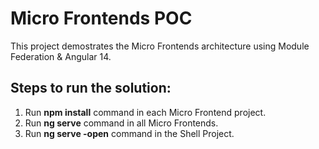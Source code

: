 # Micro Frontends POC

This project demostrates the Micro Frontends architecture using Module Federation & Angular 14.

## Steps to run the solution:

1. Run **npm install** command in each Micro Frontend project.
2. Run **ng serve** command in all Micro Frontends.
3. Run **ng serve -open** command in the Shell Project.
